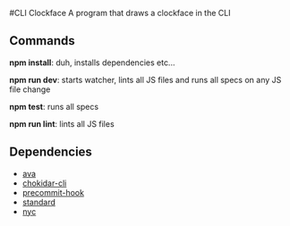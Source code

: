 #CLI Clockface
A program that draws a clockface in the CLI

## Commands

**npm install**: duh, installs dependencies etc...

**npm run dev**: starts watcher, lints all JS files and runs all specs on any JS file change

**npm test**: runs all specs

**npm run lint**: lints all JS files

## Dependencies

* [ava](https://github.com/avajs/ava)
* [chokidar-cli](https://github.com/avajs/ava)
* [precommit-hook](https://github.com/nlf/precommit-hook)
* [standard](https://github.com/feross/standard)
* [nyc](https://github.com/istanbuljs/nyc)

